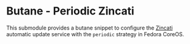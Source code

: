# Butane - Periodic Zincati

This submodule provides a butane snippet to configure the [Zincati](https://docs.fedoraproject.org/en-US/fedora-coreos/auto-updates/) automatic update service with the `periodic` strategy in Fedora CoreOS.
